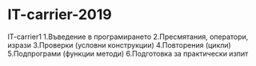# IT-carrier-2019
IT-carrier1
1.Въведение в програмирането
2.Пресмятания, оператори, изрази
3.Проверки (условни конструкции)
4.Повторения (цикли)
5.Подпрограми (функции методи)
6.Подготовка за практически изпит

